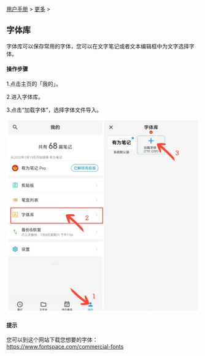 [用户手册](/dragonnest/drawnote/manual) > [更多](/dragonnest/drawnote/manual/other) >

字体库
---
字体库可以保存常用的字体，您可以在文字笔记或者文本编辑框中为文字选择字体。

#### 操作步骤
1.点击主页的「我的」。

2.进入字体库。

3.点击“加载字体”，选择字体文件导入。

![](imgs/font_library.png)

#### 提示
您可以到这个网站下载您想要的字体：https://www.fontspace.com/commercial-fonts
